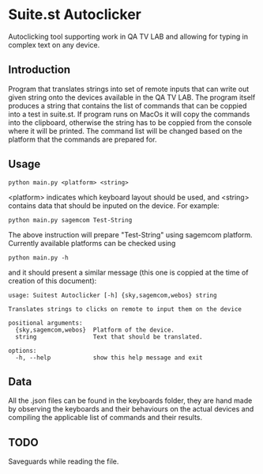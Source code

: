 # Suite.st Autoclicker

Autoclicking tool supporting work in QA TV LAB and allowing for typing in complex text on any device.

## Introduction

Program that translates strings into set of remote inputs that can write out given string onto the devices available in the QA TV LAB. The program itself produces a string that contains the list of commands that can be coppied into a test in suite.st. If program runs on MacOs it will copy the commands into the clipboard, otherwise the string has to be coppied from the console where it will be printed. The command list will be changed based on the platform that the commands are prepared for.

## Usage

```
python main.py <platform> <string>
```

\<platform\> indicates which keyboard layout should be used, and \<string\> contains data that should be inputed on the device. For example:

```
python main.py sagemcom Test-String
```

The above instruction will prepare "Test-String" using sagemcom platform.
Currently available platforms can be checked using

```
python main.py -h
```

and it should present a similar message (this one is coppied at the time of creation of this document):

```
usage: Suitest Autoclicker [-h] {sky,sagemcom,webos} string

Translates strings to clicks on remote to input them on the device

positional arguments:
  {sky,sagemcom,webos}  Platform of the device.
  string                Text that should be translated.

options:
  -h, --help            show this help message and exit
```

## Data

All the .json files can be found in the keyboards folder, they are hand made by observing the keyboards and their behaviours on the actual devices and compiling the applicable list of commands and their results.

## TODO

Saveguards while reading the file.
